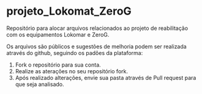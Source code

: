 # projeto_Lokomat_ZeroG

Repositório para alocar arquivos relacionados ao projeto de reabilitação com os equipamentos Lokomar e ZeroG. 

Os arquivos são públicos e sugestões de melhoria podem ser realizada através do github, seguindo os padões da plataforma: 
1) Fork o repositório para sua conta.
2) Realize as aterações no seu repositório fork.
3) Após realizado alterações, envie sua pasta através de Pull request para que seja analisado.









